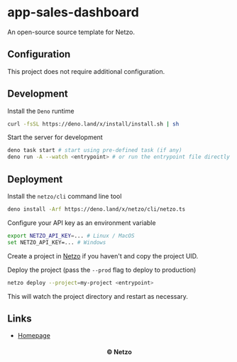 # app-sales-dashboard

An open-source source template for Netzo.

## Configuration

This project does not require additional configuration.

## Development

Install the `Deno` runtime

```sh
curl -fsSL https://deno.land/x/install/install.sh | sh
```

Start the server for development

```sh
deno task start # start using pre-defined task (if any)
deno run -A --watch <entrypoint> # or run the entrypoint file directly
```

## Deployment

Install the `netzo/cli` command line tool

```sh
deno install -Arf https://deno.land/x/netzo/cli/netzo.ts
```

Configure your API key as an environment variable

```sh
export NETZO_API_KEY=... # Linux / MacOS
set NETZO_API_KEY=... # Windows
```

Create a project in [Netzo](https://app.netzo.io) if you haven't and copy the
project UID.

Deploy the project (pass the `--prod` flag to deploy to production)

```sh
netzo deploy --project=my-project <entrypoint>
```

This will watch the project directory and restart as necessary.

## Links

- [Homepage](https://app.netzo.io/templates/app-sales-dashboard)

<div align="center">
  <h4>© Netzo</h4>
</div>

